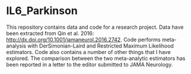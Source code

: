 # IL6_Parkinson
This repository contains data and code for a research project. Data have been extracted from Qin et al. 2016: http://dx.doi.org/10.1001/jamaneurol.2016.2742. Code performs meta-analysis with DerSimonian-Laird and Restricted Maximum Likelihood estimators. Code also contains a number of other things that I have explored. The comparison between the two meta-analytic estimators has been reported in a letter to the editor submitted to JAMA Neurology.
